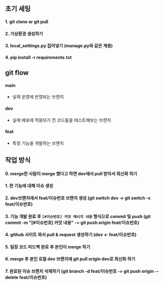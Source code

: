 ## 초기 세팅

#### 1. git clone or git pull

#### 2. 가상환경 생성하기

#### 3. local_settings.py 집어넣기 (manage.py와 같은 계층)

#### 4. pip install -r requirements.txt

## git flow

#### main

-   실제 운영에 반영되는 브랜치

#### dev

-   실제 배포에 적용되기 전 코드들을 테스트해보는 브랜치

#### feat

-   특정 기능을 개발하는 브랜치

## 작업 방식

#### 0. merge한 사람이 merge 했다고 하면 dev에서 pull 받아서 최신화 하기

#### 1. 한 기능에 대해 이슈 생성

#### 2. dev브랜치에서 feat/이슈번호 브랜치 생성 (git switch dev -> git switch -c feat/이슈번호)

#### 3. 기능 개발 완료 후 `[#이슈번호] 커밋 메시지 내용` 형식으로 commit 및 push (git commit -m "[#이슈번호] 커밋 내용" -> git push origin feat/이슈번호)

#### 4. github 사이트 와서 pull & request 생성하기 (dev <- feat/이슈번호)

#### 5. 팀장 코드 피드백 완료 후 본인이 merge 하기

#### 6. merge 후 본인 로컬 dev 브랜치에 git pull origin dev로 최신화 하기

#### 7. 완료된 이슈 브랜치 삭제하기 (git branch -d feat/이슈번호 -> git push origin --delete feat/이슈번호)
